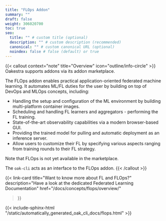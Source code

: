 ```yaml
---
title: "FLOps Addon"
summary: ""
draft: false
weight: 306020700
toc: true
seo:
  title: "" # custom title (optional)
  description: "" # custom description (recommended)
  canonical: "" # custom canonical URL (optional)
  noindex: false # false (default) or true
---
```


{{< callout context="note" title="Overview" icon="outline/info-circle" >}}
  Oakestra supports addons via its addon marketplace.

  The FLOps addon enables practical application-oriented federated machine learning.
  It automates ML/FL duties for the user by building on top of DevOps and MLOps concepts, including:
  - Handling the setup and configuration of the ML environment by building multi-platform container images.
  - Scheduling and handling FL learners and aggregators - performing the FL training.
  - State-of-the-art observability capabilities via a modern browser-based GUI.
  - Providing the trained model for pulling and automatic deployment as an inference server.
  - Allow users to customize their FL by specifying various aspects ranging from training rounds to their FL strategy.

  Note that FLOps is not yet available in the marketplace.

  The `oak-cli` acts as an interface to the FLOps addon.
{{< /callout >}}

{{< link-card
    title="Want to know more about FL and FLOps?"
    description="Have a look at the dedicated Federated Learning Documentation"
    href="/docs/concepts/flops/overview/"
>}}

{{< include-sphinx-html "/static/automatically_generated_oak_cli_docs/flops.html" >}}
